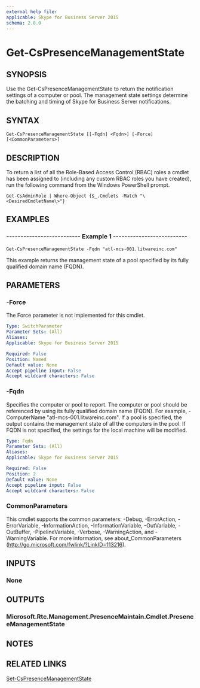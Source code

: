 ```yaml
---
external help file: 
applicable: Skype for Business Server 2015
schema: 2.0.0
---
```


# Get-CsPresenceManagementState

## SYNOPSIS
Use the Get-CsPresenceManagementState to return the notification settings of a computer or pool.
The management state settings determine the batching and timing of Skype for Business Server notifications.

## SYNTAX

```
Get-CsPresenceManagementState [[-Fqdn] <Fqdn>] [-Force] [<CommonParameters>]
```

## DESCRIPTION
To return a list of all the Role-Based Access Control (RBAC) roles a cmdlet has been assigned to (including any custom RBAC roles you have created), run the following command from the Windows PowerShell prompt.

`Get-CsAdminRole | Where-Object {$_.Cmdlets -Match "\<DesiredCmdletName\>"}`

## EXAMPLES

### -------------------------- Example 1 --------------------------
```
Get-CsPresenceManagementState -Fqdn "atl-mcs-001.litwareinc.com"
```

This example returns the management state of a pool specified by its fully qualified domain name (FQDN).


## PARAMETERS

### -Force
The Force parameter is not implemented for this cmdlet.

```yaml
Type: SwitchParameter
Parameter Sets: (All)
Aliases: 
Applicable: Skype for Business Server 2015

Required: False
Position: Named
Default value: None
Accept pipeline input: False
Accept wildcard characters: False
```

### -Fqdn
Specifies the computer or pool to report.
The computer or pool should be referenced by using its fully qualified domain name (FQDN).
For example, -ComputerName "atl-mcs-001.litwareinc.com".
If a pool is specified, the output contains the management state of all the computers in the pool.
If FQDN is not specified, the settings for the local machine will be modified.

```yaml
Type: Fqdn
Parameter Sets: (All)
Aliases: 
Applicable: Skype for Business Server 2015

Required: False
Position: 2
Default value: None
Accept pipeline input: False
Accept wildcard characters: False
```

### CommonParameters
This cmdlet supports the common parameters: -Debug, -ErrorAction, -ErrorVariable, -InformationAction, -InformationVariable, -OutVariable, -OutBuffer, -PipelineVariable, -Verbose, -WarningAction, and -WarningVariable. For more information, see about_CommonParameters (http://go.microsoft.com/fwlink/?LinkID=113216).


## INPUTS

### None


## OUTPUTS

### Microsoft.Rtc.Management.PresenceMaintain.Cmdlet.PresenceManagementState


## NOTES


## RELATED LINKS

[Set-CsPresenceManagementState]()